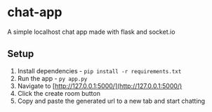 # chat-app

A simple localhost chat app made with flask and socket.io

## Setup

1. Install dependencies - `pip install -r requirements.txt`
2. Run the app - `py app.py`
3. Navigate to [http://127.0.0.1:5000/](http://127.0.0.1:5000/)
4. Click the create room button
5. Copy and paste the generated url to a new tab and start chatting
